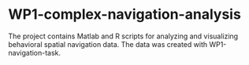 # WP1-complex-navigation-analysis
The project contains Matlab and R scripts for analyzing and visualizing behavioral spatial navigation data. The data was created with WP1-navigation-task.

